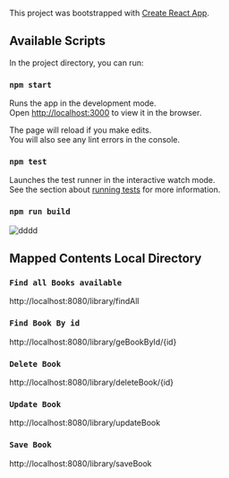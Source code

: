 ﻿This project was bootstrapped with [Create React App](https://github.com/facebook/create-react-app).

## Available Scripts

In the project directory, you can run:

### `npm start`

Runs the app in the development mode.<br>
Open [http://localhost:3000](http://localhost:3000) to view it in the browser.

The page will reload if you make edits.<br>
You will also see any lint errors in the console.

### `npm test`

Launches the test runner in the interactive watch mode.<br>
See the section about [running tests](https://facebook.github.io/create-react-app/docs/running-tests) for more information.

### `npm run build`

![dddd](https://user-images.githubusercontent.com/30531450/56878260-cc6ba980-6a70-11e9-80d8-6ad56e2f4891.PNG)

## Mapped Contents Local Directory

### `Find all Books available`<br/>
http://localhost:8080/library/findAll<br/>
### `Find Book By id`<br/>
http://localhost:8080/library/geBookById/{id}<br/>
### `Delete Book`<br/>
http://localhost:8080/library/deleteBook/{id}<br/>
### `Update Book`<br/>
http://localhost:8080/library/updateBook<br/>
### `Save Book`<br/>
http://localhost:8080/library/saveBook<br/>

